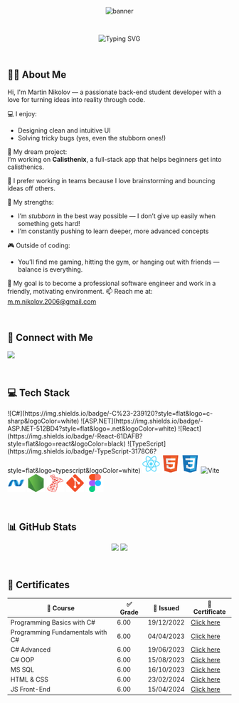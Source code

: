 <p align="center">
  <img src="https://capsule-render.vercel.app/api?type=waving&color=gradient&height=200&section=header&text=Hi%20👋%2C%20I'm%20Martin%20Nikolov&fontSize=40&fontAlignY=35&desc=A%20passionate%20back-end%20developer%20from%20SoftUni&descAlignY=55&descAlign=62" alt="banner" />
</p>

</br>

<p align="center">
  <img src="https://readme-typing-svg.herokuapp.com?font=Fira+Code&size=24&pause=1000&color=F79A00&center=true&vCenter=true&width=435&lines=Back-End+Dev+with+Front-End+Skills;Turning+code+into+calisthenics+apps;Always+Learning+%2F+Never+Quitting" alt="Typing SVG" />
</p>

</br>

## 👨‍💻 About Me

Hi, I'm Martin Nikolov — a passionate back-end student developer with a love for turning ideas into reality through code. 

💻 I enjoy:
- Designing clean and intuitive UI
- Solving tricky bugs (yes, even the stubborn ones!)

🚀 My dream project:  
I’m working on **Calisthenix**, a full-stack app that helps beginners get into calisthenics.

🤝 I prefer working in teams because I love brainstorming and bouncing ideas off others.

🎯 My strengths:
- I’m *stubborn* in the best way possible — I don’t give up easily when something gets hard!
- I’m constantly pushing to learn deeper, more advanced concepts

🎮 Outside of coding:
- You’ll find me gaming, hitting the gym, or hanging out with friends — balance is everything.

🌟 My goal is to become a professional software engineer and work in a friendly, motivating environment.
📫 Reach me at: [m.m.nikolov.2006@gmail.com](mailto:m.m.nikolov.2006@gmail.com)

</br>

## 🔗 Connect with Me

<p align="left">
  <a href="https://instagram.com/martige4a" target="_blank">
    <img src="https://img.shields.io/badge/Instagram-%23E4405F?style=for-the-badge&logo=instagram&logoColor=white" />
  </a>
</p>

</br>

## 💻 Tech Stack

<p align="left">
  <!-- Languages -->
  ![C#](https://img.shields.io/badge/-C%23-239120?style=flat&logo=c-sharp&logoColor=white)
  ![ASP.NET](https://img.shields.io/badge/-ASP.NET-512BD4?style=flat&logo=.net&logoColor=white)
  ![React](https://img.shields.io/badge/-React-61DAFB?style=flat&logo=react&logoColor=black)
  ![TypeScript](https://img.shields.io/badge/-TypeScript-3178C6?style=flat&logo=typescript&logoColor=white)

  <!-- Frontend -->
  <img src="https://raw.githubusercontent.com/devicons/devicon/master/icons/react/react-original.svg" width="40" height="40" alt="React" />
  <img src="https://raw.githubusercontent.com/devicons/devicon/master/icons/html5/html5-original.svg" width="40" height="40" alt="HTML5" />
  <img src="https://raw.githubusercontent.com/devicons/devicon/master/icons/css3/css3-original.svg" width="40" height="40" alt="CSS3" />
  <img src="https://vitejs.dev/logo-with-shadow.png" width="40" height="40" alt="Vite" />

  <!-- Backend -->
  <img src="https://raw.githubusercontent.com/devicons/devicon/master/icons/dot-net/dot-net-original.svg" width="40" height="40" alt="ASP.NET" />
  <img src="https://raw.githubusercontent.com/devicons/devicon/master/icons/nodejs/nodejs-original.svg" width="40" height="40" alt="Node.js" />
  <img src="https://raw.githubusercontent.com/devicons/devicon/master/icons/microsoftsqlserver/microsoftsqlserver-plain.svg" width="40" height="40" alt="MSSQL" />

  <!-- Tools -->
  <img src="https://raw.githubusercontent.com/devicons/devicon/master/icons/git/git-original.svg" width="40" height="40" alt="Git" />
  <img src="https://raw.githubusercontent.com/devicons/devicon/master/icons/figma/figma-original.svg" width="40" height="40" alt="Figma" />
</p>

</br>

## 📊 GitHub Stats

<p align="center">
  <img src="https://github-readme-stats.vercel.app/api?username=mmnikolov&show_icons=true&theme=radical" height="160" />
  <img src="https://github-readme-stats.vercel.app/api/top-langs/?username=mmnikolov&layout=compact&theme=radical" height="160" />
</p>

</br>

## 📜 Certificates

| 🧠 Course | ✅ Grade | 📅 Issued | 🔗 Certificate |
|----------|----------|-----------|----------------|
| Programming Basics with C# | 6.00 | 19/12/2022 | [Click here](https://softuni.bg/certificates/details/152442/48363c91) |
| Programming Fundamentals with C# | 6.00 | 04/04/2023 | [Click here](https://softuni.bg/certificates/details/166720/fb67ed3e) |
| C# Advanced | 6.00 | 19/06/2023 | [Click here](https://softuni.bg/certificates/details/173705/9f608d81) |
| C# OOP | 6.00 | 15/08/2023 | [Click here](https://softuni.bg/certificates/details/183090/8ca134f1) |
| MS SQL | 6.00 | 16/10/2023 | [Click here](https://softuni.bg/certificates/details/185793/255e175e) |
| HTML & CSS | 6.00 | 23/02/2024 | [Click here](https://softuni.bg/certificates/details/205556/90f6afcb) |
| JS Front-End | 6.00 | 15/04/2024 | [Click here](https://softuni.bg/certificates/details/212555/4b9bff3d) |


